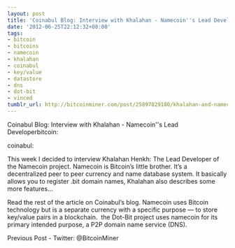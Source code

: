 ```yaml
---
layout: post
title: 'Coinabul Blog: Interview with Khalahan - Namecoin''s Lead Developer'
date: '2012-06-25T22:12:32+08:00'
tags:
- bitcoin
- bitcoins
- namecoin
- khalahan
- coinabul
- key/value
- datastore
- dns
- dot-bit
- vinced
tumblr_url: http://bitcoinminer.com/post/25897829180/khalahan-and-namecoin-interview
---
```

Coinabul Blog: Interview with Khalahan - Namecoin''s Lead Developerbitcoin:

coinabul:

This week I decided to interview Khalahan Henkh: The Lead Developer of the Namecoin project. Namecoin is Bitcoin’s little brother. It’s a decentralized peer to peer currency and name database system. It basically allows you to register .bit domain names, Khalahan also describes some more features…

Read the rest of the article on Coinabul’s blog.
Namecoin uses Bitcoin technology but is a separate currency with a specific purpose — to store key/value pairs in a blockchain.  the Dot-Bit project uses namecoin for its primary intended purpose, a P2P domain name service (DNS).

Previous Post - Twitter: @BitcoinMiner
